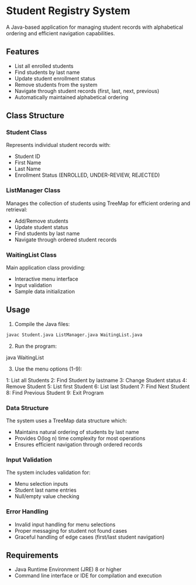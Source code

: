# Student Registry System

A Java-based application for managing student records with alphabetical ordering and efficient navigation capabilities.

## Features

- List all enrolled students
- Find students by last name
- Update student enrollment status
- Remove students from the system
- Navigate through student records (first, last, next, previous)
- Automatically maintained alphabetical ordering

## Class Structure

### Student Class
Represents individual student records with:
- Student ID
- First Name
- Last Name
- Enrollment Status (ENROLLED, UNDER-REVIEW, REJECTED)

### ListManager Class
Manages the collection of students using TreeMap for efficient ordering and retrieval:
- Add/Remove students
- Update student status
- Find students by last name
- Navigate through ordered student records

### WaitingList Class
Main application class providing:
- Interactive menu interface
- Input validation
- Sample data initialization

## Usage

1. Compile the Java files:
```bash
javac Student.java ListManager.java WaitingList.java
```

2. Run the program:

java WaitingList

3. Use the menu options (1-9):

1: List all Students
2: Find Student by lastname
3: Change Student status
4: Remove Student
5: List first Student
6: List last Student
7: Find Next Student
8: Find Previous Student
9: Exit Program

### Data Structure

The system uses a TreeMap data structure which:

- Maintains natural ordering of students by last name
- Provides O(log n) time complexity for most operations
- Ensures efficient navigation through ordered records

### Input Validation

The system includes validation for:

- Menu selection inputs
- Student last name entries
- Null/empty value checking

### Error Handling

- Invalid input handling for menu selections
- Proper messaging for student not found cases
- Graceful handling of edge cases (first/last student navigation)

## Requirements

- Java Runtime Environment (JRE) 8 or higher
- Command line interface or IDE for compilation and execution